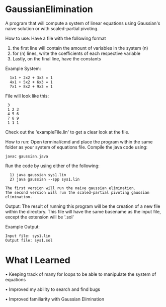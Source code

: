 # GaussianElimination
A program that will compute a system of linear equations using Gaussian's naive solution or with scaled-partial pivoting.

How to use:
  Have a file with the following format
  1) the first line will contain the amount of variables in the system (n)
  2) for (n) lines, write the coefficients of each respective variable
  3) Lastly, on the final line, have the constants
  
  Example System:
  
      1x1 + 2x2 + 3x3 = 1
      4x1 + 5x2 + 6x3 = 1
      7x1 + 8x2 + 9x3 = 1
  File will look like this:
  
     3
     1 2 3
     4 5 6
     7 8 9
     1 1 1
    
Check out the 'exampleFile.lin' to get a clear look at the file.

How to run:
    Open terminal/cmd and place the program within the same folder as your system of equations file. 
    Compile the java code using:
    
    javac gaussian.java
    
    
   Run the code by using either of the following:
    
      1) java gaussian sys1.lin
      2) java gaussian --spp sys1.lin
      
    The first version will run the naive gaussian elimination.
    The second version will run the scaled-partial pivoting gaussian elimination.
 
Output:
  The result of running this program will be the creation of a new file within the directory. This file will
  have the same basename as the input file, except the extension will be '.sol'
  
Example Output:
    
    Input file: sys1.lin
    Output file: sys1.sol

# What I Learned
  • Keeping track of many for loops to be able to manipulate the system of equations
  
  • Improved my ability to search and find bugs
  
  • Improved familiarity with Gaussian Elimination
